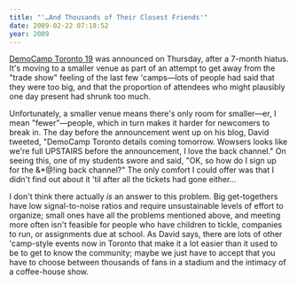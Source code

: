 ```yaml
---
title: "'…And Thousands of Their Closest Friends'"
date: 2009-02-22 07:18:52
year: 2009
---
```

<a href="http://davidcrow.ca/article/7086/democamp-toronto-19">DemoCamp Toronto 19</a> was announced on Thursday, after a 7-month hiatus.  It's moving to a smaller venue as part of an attempt to get away from the "trade show" feeling of the last few 'camps—lots of people had said that they were too big, and that the proportion of attendees who might plausibly one day present had shrunk too much.

Unfortunately, a smaller venue means there's only room for smaller—er, I mean "fewer"—people, which in turn makes it harder for newcomers to break in.  The day before the announcement went up on his blog, David tweeted, "DemoCamp Toronto details coming tomorrow. Wowsers looks like we're full UPSTAIRS before the announcement, I love the back channel."  On seeing this, one of my students swore and said, "OK, so how do I sign up for the &amp;*@!ing back channel?" The only comfort I could offer was that I didn't find out about it 'til after all the tickets had gone either...

I don't think there actually <em>is</em> an answer to this problem. Big get-togethers have low signal-to-noise ratios and require unsustainable levels of effort to organize; small ones have all the problems mentioned above, and meeting more often isn't feasible for people who have children to tickle, companies to run, or assignments due at school.  As David says, there are lots of other 'camp-style events now in Toronto that make it a lot easier than it used to be to get to know the community; maybe we just have to accept that you have to choose between thousands of fans in a stadium and the intimacy of a coffee-house show.
